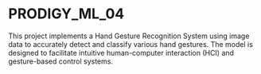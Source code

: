 # PRODIGY_ML_04
This project implements a Hand Gesture Recognition System using image data to accurately detect and classify various hand gestures. The model is designed to facilitate intuitive human-computer interaction (HCI) and gesture-based control systems.
